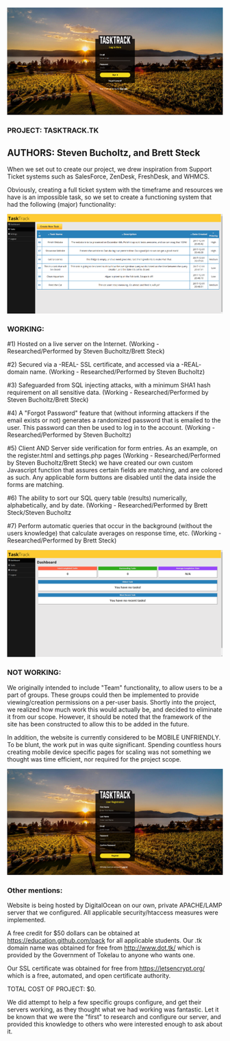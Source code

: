 ![alt text](https://github.com/Routable/TaskTrack/blob/master/Screenshots/Homepage.png)

### PROJECT: TASKTRACK.TK
## AUTHORS: Steven Bucholtz, and Brett Steck

When we set out to create our project, we drew inspiration from Support Ticket systems such as SalesForce, ZenDesk, FreshDesk, and WHMCS. 

Obviously, creating a full ticket system with the timeframe and resources we have is an impossible task, so we set to create a functioning
system that had the following (major) functionality:

![alt text](https://github.com/Routable/TaskTrack/blob/master/Screenshots/TasksCreated.PNG)

### WORKING:
#1) Hosted on a live server on the Internet. (Working - Researched/Performed by Steven Bucholtz/Brett Steck)

#2) Secured via a -REAL- SSL certificate, and accessed via a -REAL- domain name. (Working - Researched/Performed by Steven Bucholtz)

#3) Safeguarded from SQL injecting attacks, with a minimum SHA1 hash requirement on all sensitive data. (Working - Researched/Performed by Steven Bucholtz/Brett Steck)

#4) A "Forgot Password" feature that (without informing attackers if the email exists or not) generates
    a randomized password that is emailed to the user. This password can then be used to log in to the account. (Working - Researched/Performed by Steven Bucholtz)

#5) Client AND Server side verification for form entries. As an example, on the register.html and settings.php pages (Working - Researched/Performed by Steven Bucholtz/Brett Steck)
    we have created our own custom Javascript function that assures certain fields are matching, and are colored as such. 
    Any applicable form buttons are disabled until the data inside the forms are matching.

#6) The ability to sort our SQL query table (results) numerically, alphabetically, and by date. (Working - Researched/Performed by Brett Steck/Steven Bucholtz

#7) Perform automatic queries that occur in the background (without the users knowledge) that calculate averages on response time, etc. (Working - Researched/Performed by Brett Steck)

![alt text](https://github.com/Routable/TaskTrack/blob/master/Screenshots/NewUserDashboard.PNG)

### NOT WORKING:
We originally intended to include "Team" functionality, to allow users to be a part of groups. These groups could then be implemented
to provide viewing/creation permissions on a per-user basis. Shortly into the project, we realized how much work this would actually be, 
and decided to eliminate it from our scope. However, it should be noted that the framework of the site has been constructed to allow this 
to be added in the future. 

In addition, the website is currently considered to be MOBILE UNFRIENDLY. To be blunt, the work put in was quite significant. Spending countless hours creating
mobile device specific pages for scaling was not something we thought was time efficient, nor required for the project scope.

![alt text](https://github.com/Routable/TaskTrack/blob/master/Screenshots/Signup1.PNG)

### Other mentions: 

Website is being hosted by DigitalOcean on our own, private APACHE/LAMP server that we configured. All applicable security/htaccess measures were implemented. 

A free credit for $50 dollars can be obtained at https://education.github.com/pack for all applicable students. 
Our .tk domain name was obtained for free from http://www.dot.tk/ which is provided by the Government of Tokelau to anyone who wants one. 

Our SSL certificate was obtained for free from https://letsencrypt.org/ which is a free, automated, and open certificate authority. 

TOTAL COST OF PROJECT: $0. 

We did attempt to help a few specific groups configure, and get their servers working, as they thought what we had working was fantastic. Let it be known that we were the "first" to research and configure our server, and provided this knowledge to others who were interested enough to ask about it.
